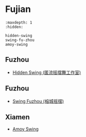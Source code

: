 # Fujian

```{toctree}
:maxdepth: 1
:hidden:

hidden-swing
swing-fu-zhou
amoy-swing
```

## Fuzhou
- [Hidden Swing (匿流摇摆舞工作室)](hidden-swing.md)

## Fuzhou
- [Swing Fuzhou (榕城摇摆)](swing-fu-zhou.md)

## Xiamen
- [Amoy Swing](amoy-swing.md)
